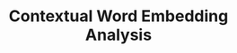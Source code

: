 ---
layout: post
title:  "Contextual Word Embedding Analysis"
info: "What linguistic properties are encoded in contextual word embeddings?"
tech: "conceptual framework, design studies, applications, evaluation studies"
demos: [
  {name: "Gender bias in BERT", pdf: "https://ieeexplore.ieee.org/abstract/document/9904461", link: "https://adapters.demo.lingvis.io", img: "assets/img/insights-bias.png", descr: "Visualizations can be used to compare models according to their word embedding spaces. By measuring the similarity between words in the model’s parameter space for specific concepts (e.g., stereotypical words and different gender), we can see associations that the models have learned from the training data."},
  {name: "Unexpected biases in BLOOM-1b3", pdf: "https://ieeexplore.ieee.org/abstract/document/10357717", link: "https://prompt-comparison.lingvis.io", img: "assets/img/insights-prompt-bias4.png", descr: "Visualizations can also be used to compare model outputs for slightly varying prompts. By representing outputs in a common 2D space and using clustering on output trajectories, we visually group similar outputs for exploration. As showcased here, especially models with fewer parameters produce more biased outputs."},
  {name: "Function word embeddings encode context information", pdf: "https://onlinelibrary.wiley.com/doi/full/10.1111/cgf.14541", link: "https://lmfingerprints.lingvis.io", img: "assets/img/insights-lmfing-function-word2.png", descr: "In BERT, function word embeddings have a low self-similarity, especially in the upper layers. It means that the embedding vectors change if these words are used in different contexts. Hence, embedding vectors do not capture only the word semantic meaning. In upper layers, the nearest neighbors of function words do not necessary have the same POS tag, but rather the neighbors are content words from the same sentence."},
  #"Visualizations can help to explore when the model encodes specific linguistic properties. In the early layers of BERT, token nearest neighbors have a high lexical and semantic similarity. In middle layers, BERT captures named entity categories and syntax, i.e., tokens are more similar to those that have the same previous or following POS tag. In upper layers, tokens within the same sentence become more similar to each other."},  
  {name: "BERT does not 'understand' function word meaning", pdf: "https://aclanthology.org/2022.coling-1.272/", link: "https://function-words.lingvis.io", img: "assets/img/insights-funct-words3.png", descr: "Although function words are highly contextualized, the model does not necessarily 'understand' their functional meaning in the sentence. In many cases, BERT makes semantically wrong predictions when varying used quantifiers, negations, and other function word classes."},

]
---